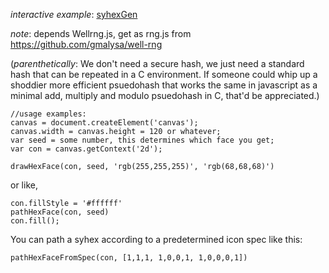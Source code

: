 *interactive example*: [syhexGen](http://makopool.com/syhexGen.html)

*note*: depends Wellrng.js, get as rng.js from https://github.com/gmalysa/well-rng

(*parenthetically*: We don't need a secure hash, we just need a standard hash that can be repeated in a C environment. If someone could whip up a shoddier more efficient psuedohash that works the same in javascript as a minimal add, multiply and modulo psuedohash in C, that'd be appreciated.)


	//usage examples:
	canvas = document.createElement('canvas');
	canvas.width = canvas.height = 120 or whatever;
	var seed = some number, this determines which face you get;
	var con = canvas.getContext('2d');
	
	drawHexFace(con, seed, 'rgb(255,255,255)', 'rgb(68,68,68)')
	
or like,

	con.fillStyle = '#ffffff'
	pathHexFace(con, seed)
	con.fill();

You can path a syhex according to a predetermined icon spec like this:

	pathHexFaceFromSpec(con, [1,1,1, 1,0,0,1, 1,0,0,0,1])